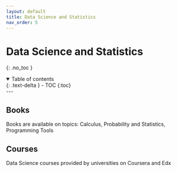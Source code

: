```yaml
---
layout: default
title: Data Science and Statistics
nav_order: 5
---
```


# Data Science and Statistics
{: .no_toc }

<details open markdown="block">
  <summary>
    Table of contents
  </summary>
  {: .text-delta }
- TOC
{:toc}
</details>
---

## Books 

Books are available on topics: Calculus, Probability and Statistics, Programming Tools

## Courses

Data Science courses provided by universities on Coursera and Edx
